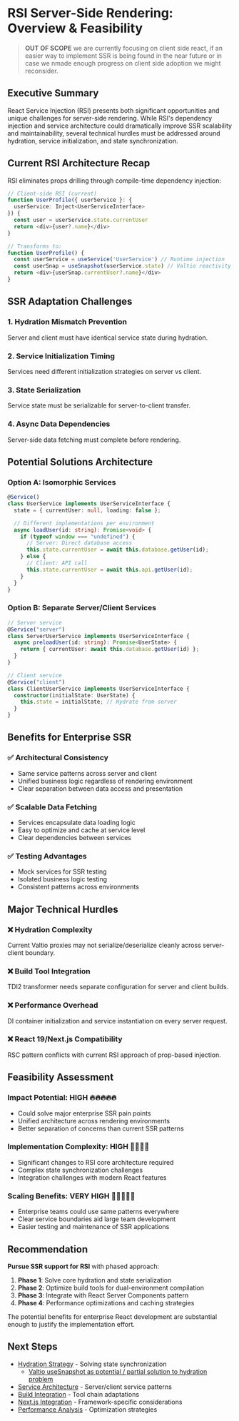 # RSI Server-Side Rendering: Overview & Feasibility

> **OUT OF SCOPE** we are currently focusing on client side react, if an easier way to implement SSR is being found in the near future or in case we nmade enough progress on client side adoption we might reconsider.

## Executive Summary

React Service Injection (RSI) presents both significant opportunities and unique challenges for server-side rendering. While RSI's dependency injection and service architecture could dramatically improve SSR scalability and maintainability, several technical hurdles must be addressed around hydration, service initialization, and state synchronization.

## Current RSI Architecture Recap

RSI eliminates props drilling through compile-time dependency injection:

```typescript
// Client-side RSI (current)
function UserProfile({ userService }: {
  userService: Inject<UserServiceInterface>
}) {
  const user = userService.state.currentUser
  return <div>{user?.name}</div>
}

// Transforms to:
function UserProfile() {
  const userService = useService('UserService') // Runtime injection
  const userSnap = useSnapshot(userService.state) // Valtio reactivity
  return <div>{userSnap.currentUser?.name}</div>
}
```

## SSR Adaptation Challenges

### 1. **Hydration Mismatch Prevention**

Server and client must have identical service state during hydration.

### 2. **Service Initialization Timing**

Services need different initialization strategies on server vs client.

### 3. **State Serialization**

Service state must be serializable for server-to-client transfer.

### 4. **Async Data Dependencies**

Server-side data fetching must complete before rendering.

## Potential Solutions Architecture

### Option A: Isomorphic Services

```typescript
@Service()
class UserService implements UserServiceInterface {
  state = { currentUser: null, loading: false };

  // Different implementations per environment
  async loadUser(id: string): Promise<void> {
    if (typeof window === "undefined") {
      // Server: Direct database access
      this.state.currentUser = await this.database.getUser(id);
    } else {
      // Client: API call
      this.state.currentUser = await this.api.getUser(id);
    }
  }
}
```

### Option B: Separate Server/Client Services

```typescript
// Server service
@Service("server")
class ServerUserService implements UserServiceInterface {
  async preloadUser(id: string): Promise<UserState> {
    return { currentUser: await this.database.getUser(id) };
  }
}

// Client service
@Service("client")
class ClientUserService implements UserServiceInterface {
  constructor(initialState: UserState) {
    this.state = initialState; // Hydrate from server
  }
}
```

## Benefits for Enterprise SSR

### ✅ **Architectural Consistency**

- Same service patterns across server and client
- Unified business logic regardless of rendering environment
- Clear separation between data access and presentation

### ✅ **Scalable Data Fetching**

- Services encapsulate data loading logic
- Easy to optimize and cache at service level
- Clear dependencies between services

### ✅ **Testing Advantages**

- Mock services for SSR testing
- Isolated business logic testing
- Consistent patterns across environments

## Major Technical Hurdles

### ❌ **Hydration Complexity**

Current Valtio proxies may not serialize/deserialize cleanly across server-client boundary.

### ❌ **Build Tool Integration**

TDI2 transformer needs separate configuration for server and client builds.

### ❌ **Performance Overhead**

DI container initialization and service instantiation on every server request.

### ❌ **React 19/Next.js Compatibility**

RSC pattern conflicts with current RSI approach of prop-based injection.

## Feasibility Assessment

### **Impact Potential: HIGH** 🔥🔥🔥🔥🔥

- Could solve major enterprise SSR pain points
- Unified architecture across rendering environments
- Better separation of concerns than current SSR patterns

### **Implementation Complexity: HIGH** 🔴🔴🔴🔴

- Significant changes to RSI core architecture required
- Complex state synchronization challenges
- Integration challenges with modern React features

### **Scaling Benefits: VERY HIGH** 🚀🚀🚀🚀🚀

- Enterprise teams could use same patterns everywhere
- Clear service boundaries aid large team development
- Easier testing and maintenance of SSR applications

## Recommendation

**Pursue SSR support for RSI** with phased approach:

1. **Phase 1**: Solve core hydration and state serialization
2. **Phase 2**: Optimize build tools for dual-environment compilation
3. **Phase 3**: Integrate with React Server Components pattern
4. **Phase 4**: Performance optimizations and caching strategies

The potential benefits for enterprise React development are substantial enough to justify the implementation effort.

## Next Steps

- [Hydration Strategy](./RSI%20SSR:%20Hydration%20Strategy.md) - Solving state synchronization
  - [Valtio useSnapshot as potential / partial solution to hydration problem](./Valtio%20useSnapshot:%20The%20Hydration%20Game-Changer%20for%20RSI.md)
- [Service Architecture](./RSI%20SSR:%20Service%20Architecture%20Patterns.md) - Server/client service patterns
- [Build Integration](./RSI%20SSR:%20Build%20Integration%20&%20Tooling.md) - Tool chain adaptations
- [Next.js Integration](./RSI%20SSR:%20Next.js%20Integration%20Patterns.md) - Framework-specific considerations
- [Performance Analysis](./RSI%20SSR:%20Performance%20Analysis%20&%20Optimization.md) - Optimization strategies
